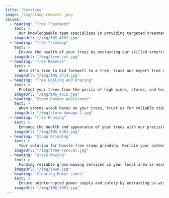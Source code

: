 ```yaml
---
title: "Services"
image: /img/stump-removal.jpeg
values:
  - heading: "Tree Treatment"
    text: >
      Our knowledgeable team specializes in providing targeted treatments tailored to the specific needs of trees commonly found in the area, such as live oak, pecan, and cedar elm. Whether your trees require pest control, disease management, or nutrient supplementation, we've got you covered. Count on our expertise to ensure the long-term health and resilience of your beloved trees.
    imageUrl: "/img/IMG_4602.jpg"
  - heading: "Tree Trimming"
    text: >
      Ensure the health of your trees by entrusting our skilled arborists with the task of removing diseased, dead, or pest-affected branches. With our expertise in tree pruning, we'll effectively eliminate potential threats while enhancing the overall well-being of your trees.
    imageUrl: "/img/tree-cut.jpg"
  - heading: "Tree Removal"
    text: >
      When it's time to bid farewell to a tree, trust our expert tree removal services. Our experienced team employs safe and efficient techniques to remove trees of any size or condition. We prioritize the safety of your property and ensure minimal disruption to your surroundings.
    imageUrl: "/img/IMG_3714.jpg"
  - heading: "Tree Cabling and Bracing"
    text: >
      Protect your trees from the perils of high winds, storms, and heavy foliage with our professional tree cabling and bracing services. Our skilled team installs durable steel cables to effectively reduce stress and potential damage. Rest easy knowing that your trees are fortified and supported, ensuring their longevity and resilience. Invest in the strength and stability your trees deserve. 
    imageUrl: "/img/IMG_4615.jpg"
  - heading: "Storm Damage Assistance"
    text: >
      When storms wreak havoc on your trees, trust us for reliable storm damage assistance. Our expert team is equipped to handle fallen trees, broken branches, and hazardous situations caused by inclement weather. We'll promptly assess the damage, provide efficient and safe tree removal or trimming services, and help restore your property to its former glory.
    imageUrl: "/img/storm-damage-2.jpg"
  - heading: "Tree Pruning"
    text: >
      Enhance the health and appearance of your trees with our precision tree pruning services. Our skilled arborists carefully trim away dead branches, promote optimal growth, and create stunning tree shapes. Trust our expertise to maintain the vitality and beauty of your trees. Experience the difference with our meticulous tree pruning. Contact us now for a consultation.
    imageUrl: "/img/IMG_6381.jpg"
  - heading: "Stump Grinding"
    text: >
      Your solution for hassle-free stump grinding. Reclaim your outdoor space with our expert technicians and state-of-the-art equipment. Say goodbye to unsightly stumps and hello to a beautifully landscaped yard. Contact us today for prompt and professional service.
    imageUrl: "/img/tree-removal.jpg"
  - heading: "Grass Mowing"
    text: >
      Finding reliable grass-mowing services in your local area is essential for several reasons. We offer efficient and affordable grass-mowing services to customers. Give us a call today for a complimentary service estimate and let us take care of your yard needs.
    imageUrl: "/img/lawn.jpg"
  - heading: "Clearing Power Lines"
    text: >
      Ensure uninterrupted power supply and safety by entrusting us with professional power line clearing services. Our experienced team specializes in the safe and efficient clearance of vegetation around power lines, minimizing the risk of outages and potential hazards. 
    imageUrl: "/img/IMG_3991.jpg"
---
```

